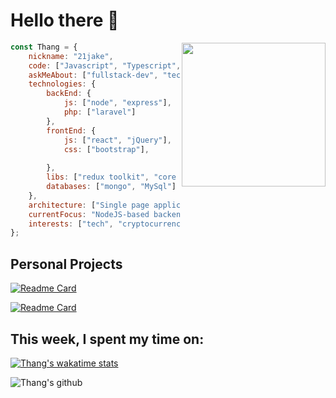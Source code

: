 # Hello there 👋


<img align='right' src="https://media.giphy.com/media/l4FGrHErakgV8GRO0/giphy.gif" width="230">

```javascript
const Thang = {
    nickname: "21jake",
    code: ["Javascript", "Typescript", "PHP"],
    askMeAbout: ["fullstack-dev", "tech", "translating"],
    technologies: {
        backEnd: {
            js: ["node", "express"],
            php: ["laravel"]
        },
        frontEnd: {
            js: ["react", "jQuery"],
            css: ["bootstrap"],
           
        },
        libs: ["redux toolkit", "core UI", "material UI"]
        databases: ["mongo", "MySql"]
    },
    architecture: ["Single page applications"],
    currentFocus: "NodeJS-based backend development",
    interests: ["tech", "cryptocurrency", "language"]
};
```

## Personal Projects

[![Readme Card](https://github-readme-stats.vercel.app/api/pin/?username=21jake&theme=dark&show_icons=true&repo=Binance-volatility-trading-bot-JS)](https://github.com/anuraghazra/github-readme-stats)

[![Readme Card](https://github-readme-stats.vercel.app/api/pin/?username=21jake&theme=dark&show_icons=true&repo=CrackOverFlow)](https://github.com/anuraghazra/github-readme-stats)



## This week, I spent my time on:

[![Thang's wakatime stats](https://github-readme-stats.vercel.app/api/wakatime?username=21jake&line_height=27&theme=dark)](https://github.com/anuraghazra/github-readme-stats)

![Thang's github](https://github-readme-stats.vercel.app/api?username=21jake&theme=dark&show_icons=true)
